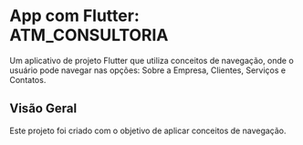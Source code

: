 # App com Flutter: ATM_CONSULTORIA

Um aplicativo de projeto Flutter que utiliza conceitos de navegação, onde o usuário pode navegar nas opções: Sobre a Empresa, Clientes, Serviços e Contatos.

## Visão Geral

Este projeto foi criado com o objetivo de aplicar conceitos de navegação.
